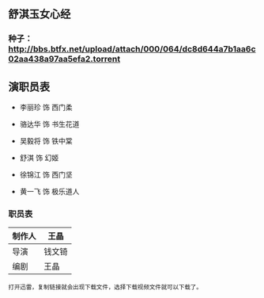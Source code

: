 ## 舒淇玉女心经

### 种子：http://bbs.btfx.net/upload/attach/000/064/dc8d644a7b1aa6c02aa438a97aa5efa2.torrent

## 演职员表

- 李丽珍  饰 西门柔 


- 骆达华  饰 书生花道 


- 吴毅将  饰 铁中棠  


- 舒淇  饰 幻姬 


- 徐锦江  饰 西门坚 


- 黄一飞  饰 极乐道人 

### 职员表

| 制作人 | 王晶 |
| ------ | ------------------------------------------------------- |
| 导演   | 钱文锜                                                  |
| 编剧   | 王晶                                                    |





```
打开迅雷，复制链接就会出现下载文件，选择下载视频文件就可以下载了。
```

